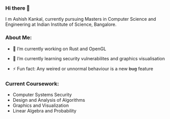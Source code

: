 ### Hi there 👋

I m Ashish Kankal, currently pursuing Masters in Computer Science and Engineering at Indian Institute of Science, Bangalore.


### About Me:

- 🔭 I’m currently working on Rust and OpenGL
- 🌱 I’m currently learning security vulnerabilites and graphics visualisation

- ⚡ Fun fact: Any weired or unnormal behaviour is a new ~~bug~~ feature

### Current Coursework:
- Computer Systems Security
- Design and Analysis of Algorithms
- Graphics and Visualization
- Linear Algebra and Probability
